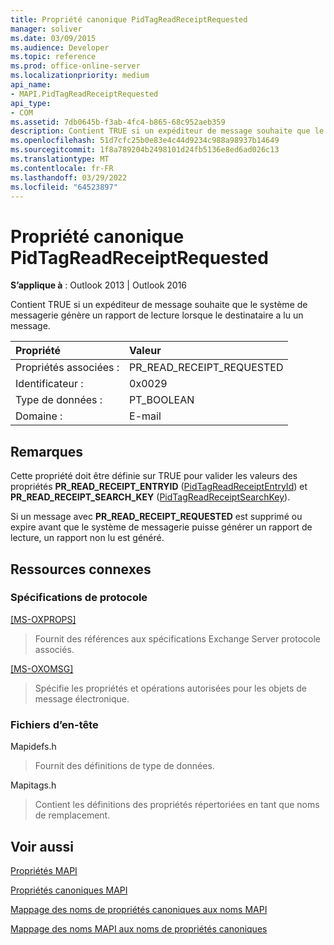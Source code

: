 ```yaml
---
title: Propriété canonique PidTagReadReceiptRequested
manager: soliver
ms.date: 03/09/2015
ms.audience: Developer
ms.topic: reference
ms.prod: office-online-server
ms.localizationpriority: medium
api_name:
- MAPI.PidTagReadReceiptRequested
api_type:
- COM
ms.assetid: 7db0645b-f3ab-4fc4-b865-68c952aeb359
description: Contient TRUE si un expéditeur de message souhaite que le système de messagerie génère un rapport de lecture lorsque le destinataire a lu un message.
ms.openlocfilehash: 51d7cfc25b0e83e4c44d9234c988a98937b14649
ms.sourcegitcommit: 1f8a789204b2498101d24fb5136e8ed6ad026c13
ms.translationtype: MT
ms.contentlocale: fr-FR
ms.lasthandoff: 03/29/2022
ms.locfileid: "64523897"
---
```

# <a name="pidtagreadreceiptrequested-canonical-property"></a>Propriété canonique PidTagReadReceiptRequested

  
  
**S’applique à** : Outlook 2013 | Outlook 2016 
  
Contient TRUE si un expéditeur de message souhaite que le système de messagerie génère un rapport de lecture lorsque le destinataire a lu un message.
  
|Propriété |Valeur |
|:-----|:-----|
|Propriétés associées :  <br/> |PR_READ_RECEIPT_REQUESTED  <br/> |
|Identificateur :  <br/> |0x0029  <br/> |
|Type de données :  <br/> |PT_BOOLEAN  <br/> |
|Domaine :  <br/> |E-mail  <br/> |
   
## <a name="remarks"></a>Remarques

Cette propriété doit être définie sur TRUE pour valider les valeurs des propriétés **PR_READ_RECEIPT_ENTRYID** ([PidTagReadReceiptEntryId](pidtagreadreceiptentryid-canonical-property.md)) et **PR_READ_RECEIPT_SEARCH_KEY** ([PidTagReadReceiptSearchKey](pidtagreadreceiptsearchkey-canonical-property.md)).
  
Si un message avec **PR_READ_RECEIPT_REQUESTED** est supprimé ou expire avant que le système de messagerie puisse générer un rapport de lecture, un rapport non lu est généré. 
  
## <a name="related-resources"></a>Ressources connexes

### <a name="protocol-specifications"></a>Spécifications de protocole

[[MS-OXPROPS]](https://msdn.microsoft.com/library/f6ab1613-aefe-447d-a49c-18217230b148%28Office.15%29.aspx)
  
> Fournit des références aux spécifications Exchange Server protocole associés.
    
[[MS-OXOMSG]](https://msdn.microsoft.com/library/daa9120f-f325-4afb-a738-28f91049ab3c%28Office.15%29.aspx)
  
> Spécifie les propriétés et opérations autorisées pour les objets de message électronique.
    
### <a name="header-files"></a>Fichiers d’en-tête

Mapidefs.h
  
> Fournit des définitions de type de données.
    
Mapitags.h
  
> Contient les définitions des propriétés répertoriées en tant que noms de remplacement.
    
## <a name="see-also"></a>Voir aussi



[Propriétés MAPI](mapi-properties.md)
  
[Propriétés canoniques MAPI](mapi-canonical-properties.md)
  
[Mappage des noms de propriétés canoniques aux noms MAPI](mapping-canonical-property-names-to-mapi-names.md)
  
[Mappage des noms MAPI aux noms de propriétés canoniques](mapping-mapi-names-to-canonical-property-names.md)

